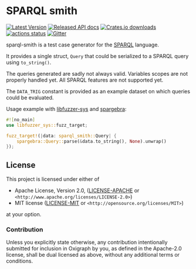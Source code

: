 SPARQL smith
============

[![Latest Version](https://img.shields.io/crates/v/sparql-smith.svg)](https://crates.io/crates/sparql-smith)
[![Released API docs](https://docs.rs/sparql-smith/badge.svg)](https://docs.rs/sparql-smith)
[![Crates.io downloads](https://img.shields.io/crates/d/sparql-smith)](https://crates.io/crates/sparql-smith)
[![actions status](https://github.com/oxigraph/oxigraph/workflows/build/badge.svg)](https://github.com/oxigraph/oxigraph/actions)
[![Gitter](https://badges.gitter.im/oxigraph/community.svg)](https://gitter.im/oxigraph/community?utm_source=badge&utm_medium=badge&utm_campaign=pr-badge)

sparql-smith is a test case generator for the [SPARQL](https://www.w3.org/TR/sparql11-overview/) language.

It provides a single struct, `Query` that could be serialized to a SPARQL query using `to_string()`.

The queries generated are sadly not always valid. Variables scopes are not properly handled yet.
All SPARQL features are not supported yet.

The `DATA_TRIG` constant is provided as an example dataset on which queries could be evaluated.

Usage example with [libfuzzer-sys](https://docs.rs/libfuzzer-sys) and [spargebra](https://docs.rs/spargebra):

```rust
#![no_main]
use libfuzzer_sys::fuzz_target;

fuzz_target!(|data: sparql_smith::Query| {
    spargebra::Query::parse(&data.to_string(), None).unwrap()
});
```

## License

This project is licensed under either of

* Apache License, Version 2.0, ([LICENSE-APACHE](../LICENSE-APACHE) or
  `<http://www.apache.org/licenses/LICENSE-2.0>`)
* MIT license ([LICENSE-MIT](../LICENSE-MIT) or
  `<http://opensource.org/licenses/MIT>`)

at your option.


### Contribution

Unless you explicitly state otherwise, any contribution intentionally submitted for inclusion in Oxigraph by you, as defined in the Apache-2.0 license, shall be dual licensed as above, without any additional terms or conditions.
